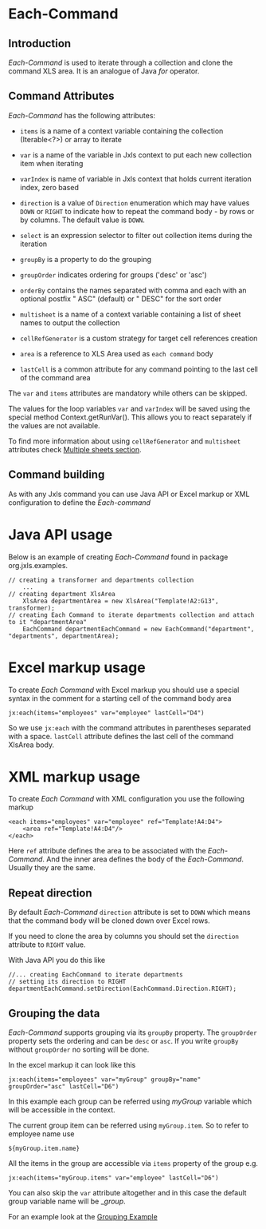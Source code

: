 Each-Command
==============

Introduction
------------

*Each-Command* is used to iterate through a collection and clone the command XLS area.
It is an analogue of Java *for* operator.

Command Attributes
------------------

*Each-Command* has the following attributes:

* `items` is a name of a context variable containing the collection (Iterable<?>) or array to iterate

* `var` is a name of the variable in Jxls context to put each new collection item when iterating

* `varIndex` is name of variable in Jxls context that holds current iteration index, zero based 

* `direction` is a value of `Direction` enumeration which may have values `DOWN` or `RIGHT` to indicate how to repeat the command body - by rows or by columns. The default value is `DOWN`.

* `select` is an expression selector to filter out collection items during the iteration

* `groupBy` is a property to do the grouping

* `groupOrder` indicates ordering for groups ('desc' or 'asc')

* `orderBy` contains the names separated with comma and each with an optional postfix " ASC" (default) or " DESC" for the sort order

* `multisheet` is a name of a context variable containing a list of sheet names to output the collection

* `cellRefGenerator` is a custom strategy for target cell references creation

* `area` is a reference to XLS Area used as `each command` body

* `lastCell` is a common attribute for any command pointing to the last cell of the command area

The `var` and `items` attributes are mandatory while others can be skipped.

The values for the loop variables `var` and `varIndex` will be saved using the special method Context.getRunVar().
This allows you to react separately if the values are not available.

To find more information about using `cellRefGenerator` and `multisheet` attributes check [Multiple sheets section](multi_sheets.html).

Command building
----------------

As with any Jxls command you can use Java API or Excel markup or XML configuration to define the *Each-command*

# Java API usage

Below is an example of creating *Each-Command* found in package org.jxls.examples.

    // creating a transformer and departments collection
        ...
    // creating department XlsArea
        XlsArea departmentArea = new XlsArea("Template!A2:G13", transformer);
    // creating Each Command to iterate departments collection and attach to it "departmentArea"
        EachCommand departmentEachCommand = new EachCommand("department", "departments", departmentArea);

# Excel markup usage

To create *Each Command* with Excel markup you should use a special syntax in the comment for a starting cell of the command body area

    jx:each(items="employees" var="employee" lastCell="D4")

So we use `jx:each` with the command attributes in parentheses separated with a space. `lastCell` attribute defines the last cell of the command XlsArea body.

# XML markup usage

To create *Each Command* with XML configuration you use the following markup

    <each items="employees" var="employee" ref="Template!A4:D4">
        <area ref="Template!A4:D4"/>
    </each>


Here `ref` attribute defines the area to be associated with the *Each-Command*. And the inner area defines the body of the *Each-Command*.
Usually they are the same.

Repeat direction
----------------

By default *Each-Command* `direction` attribute is set to `DOWN` which means that the command body will be cloned down over Excel rows.

If you need to clone the area by columns you should set the `direction` attribute to `RIGHT` value.

With Java API you do this like

    //... creating EachCommand to iterate departments
    // setting its direction to RIGHT
    departmentEachCommand.setDirection(EachCommand.Direction.RIGHT);
    
Grouping the data
------------------
*Each-Command* supports grouping via its `groupBy` property. The `groupOrder` property sets the ordering and can be `desc` or `asc`.
If you write `groupBy` without `groupOrder` no sorting will be done.

In the excel markup it can look like this

    jx:each(items="employees" var="myGroup" groupBy="name" groupOrder="asc" lastCell="D6")
    
In this example each group can be referred using _myGroup_ variable which will be accessible in the context.
    
The current group item can be referred using  `myGroup.item`. So to refer to employee name use

    ${myGroup.item.name}
    
All the items in the group are accessible via `items` property of the group e.g.    

    jx:each(items="myGroup.items" var="employee" lastCell="D6")
    
You can also skip the `var` attribute altogether and in this case the default group variable name will be __group_.    
    
For an example look at the [Grouping Example](../samples/grouping_example.html)     
